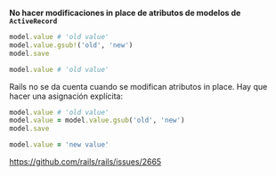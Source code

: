 **No hacer modificaciones in place de atributos de modelos de `ActiveRecord`**

```rb
model.value # 'old value'
model.value.gsub!('old', 'new')
model.save

model.value # 'old value'
```

Rails no se da cuenta cuando se modifican atributos in place. Hay que hacer una asignación explícita:

```rb
model.value # 'old value'
model.value = model.value.gsub('old', 'new')
model.save

model.value = 'new value'
```

https://github.com/rails/rails/issues/2665
